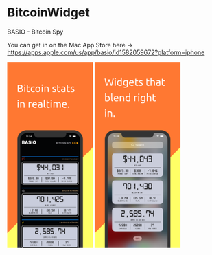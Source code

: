 # BitcoinWidget
BASIO - Bitcoin Spy

You can get in on the Mac App Store here -> https://apps.apple.com/us/app/basio/id1582059672?platform=iphone

<img src="https://github.com/Galaxoid-Labs/BitcoinWidget/blob/1409bf700f921fd69481e22f5a2f6eeed2df5245/Screenshots/s1.png" width="200"/> <img src="https://github.com/Galaxoid-Labs/BitcoinWidget/blob/1409bf700f921fd69481e22f5a2f6eeed2df5245/Screenshots/s2.png" width="200"/>
